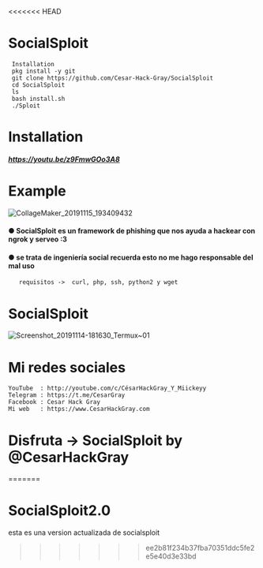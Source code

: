 <<<<<<< HEAD
# SocialSploit 
     Installation
     pkg install -y git
     git clone https://github.com/Cesar-Hack-Gray/SocialSploit
     cd SocialSploit
     ls
     bash install.sh
     ./Sploit
# Installation 
##### https://youtu.be/z9FmwGOo3A8
# Example
![CollageMaker_20191115_193409432](https://user-images.githubusercontent.com/46208706/68985841-31a1a500-07df-11ea-9d0c-abff6a2f8c49.jpg)

#### ● SocialSploit es un framework de phishing que nos ayuda a hackear con ngrok y serveo :3 
#### ● se trata de ingeniería social recuerda esto no me hago responsable del mal uso
       
       requisitos ->  curl, php, ssh, python2 y wget
       
  
# SocialSploit 
![Screenshot_20191114-181630_Termux~01](https://user-images.githubusercontent.com/46208706/68985817-f8693500-07de-11ea-8a64-592468ed1440.jpg)
# Mi redes sociales
    YouTube  : http://youtube.com/c/CésarHackGray_Y_Miickeyy
    Telegram : https://t.me/CesarGray
    Facebook : Cesar Hack Gray
    Mi web   : https://www.CesarHackGray.com 
# Disfruta -> SocialSploit by @CesarHackGray
=======
# SocialSploit2.0
esta es una version actualizada de socialsploit
>>>>>>> ee2b81f234b37fba70351ddc5fe2e5e40d3e33bd
